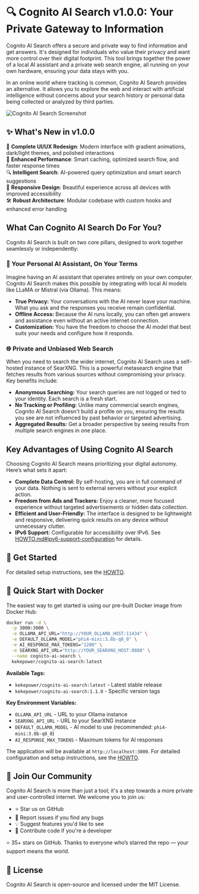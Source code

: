 # 🔍 Cognito AI Search v1.0.0: Your Private Gateway to Information

Cognito AI Search offers a secure and private way to find information and get answers. It's designed for individuals who value their privacy and want more control over their digital footprint. This tool brings together the power of a local AI assistant and a private web search engine, all running on your own hardware, ensuring your data stays with you.

In an online world where tracking is common, Cognito AI Search provides an alternative. It allows you to explore the web and interact with artificial intelligence without concerns about your search history or personal data being collected or analyzed by third parties.

![Cognito AI Search Screenshot](https://kekepower.com/images/cognito-ai-search-screenshot-inner.jpg "Cognito AI Search Screenshot")

## ✨ What's New in v1.0.0

🎨 **Complete UI/UX Redesign**: Modern interface with gradient animations, dark/light themes, and polished interactions  
🚀 **Enhanced Performance**: Smart caching, optimized search flow, and faster response times  
🔍 **Intelligent Search**: AI-powered query optimization and smart search suggestions  
📱 **Responsive Design**: Beautiful experience across all devices with improved accessibility  
🛠️ **Robust Architecture**: Modular codebase with custom hooks and enhanced error handling

## What Can Cognito AI Search Do For You?

Cognito AI Search is built on two core pillars, designed to work together seamlessly or independently:

### 🤖 Your Personal AI Assistant, On Your Terms

Imagine having an AI assistant that operates entirely on your own computer. Cognito AI Search makes this possible by integrating with local AI models like LLaMA or Mistral (via Ollama). This means:

*   **True Privacy:** Your conversations with the AI never leave your machine. What you ask and the responses you receive remain confidential.
*   **Offline Access:** Because the AI runs locally, you can often get answers and assistance even without an active internet connection.
*   **Customization:** You have the freedom to choose the AI model that best suits your needs and configure how it responds.

### 🌐 Private and Unbiased Web Search

When you need to search the wider internet, Cognito AI Search uses a self-hosted instance of SearXNG. This is a powerful metasearch engine that fetches results from various sources without compromising your privacy. Key benefits include:

*   **Anonymous Searching:** Your search queries are not logged or tied to your identity. Each search is a fresh start.
*   **No Tracking or Profiling:** Unlike many commercial search engines, Cognito AI Search doesn't build a profile on you, ensuring the results you see are not influenced by past behavior or targeted advertising.
*   **Aggregated Results:** Get a broader perspective by seeing results from multiple search engines in one place.

## Key Advantages of Using Cognito AI Search

Choosing Cognito AI Search means prioritizing your digital autonomy. Here’s what sets it apart:

*   **Complete Data Control:** By self-hosting, you are in full command of your data. Nothing is sent to external servers without your explicit action.
*   **Freedom from Ads and Trackers:** Enjoy a cleaner, more focused experience without targeted advertisements or hidden data collection.
*   **Efficient and User-Friendly:** The interface is designed to be lightweight and responsive, delivering quick results on any device without unnecessary clutter.
*   **IPv6 Support:** Configurable for accessibility over IPv6. See [HOWTO.md#ipv6-support-configuration](HOWTO.md#ipv6-support-configuration) for details.

## 🚀 Get Started

For detailed setup instructions, see the [HOWTO](HOWTO.md).

## 🐳 Quick Start with Docker

The easiest way to get started is using our pre-built Docker image from Docker Hub:

```bash
docker run -d \
  -p 3000:3000 \
  -e OLLAMA_API_URL="http://YOUR_OLLAMA_HOST:11434" \
  -e DEFAULT_OLLAMA_MODEL="phi4-mini:3.8b-q8_0" \
  -e AI_RESPONSE_MAX_TOKENS="1200" \
  -e SEARXNG_API_URL="http://YOUR_SEARXNG_HOST:8888" \
  --name cognito-ai-search \
  kekepower/cognito-ai-search:latest
```

**Available Tags:**
- `kekepower/cognito-ai-search:latest` - Latest stable release
- `kekepower/cognito-ai-search:1.1.0` - Specific version tags

**Key Environment Variables:**
- `OLLAMA_API_URL` - URL to your Ollama instance
- `SEARXNG_API_URL` - URL to your SearXNG instance  
- `DEFAULT_OLLAMA_MODEL` - AI model to use (recommended: `phi4-mini:3.8b-q8_0`)
- `AI_RESPONSE_MAX_TOKENS` - Maximum tokens for AI responses

The application will be available at `http://localhost:3000`. For detailed configuration and setup instructions, see the [HOWTO](HOWTO.md).

## 🌟 Join Our Community

Cognito AI Search is more than just a tool; it's a step towards a more private and user-controlled internet. We welcome you to join us:

*   ⭐ Star us on GitHub
*   🐛 Report issues if you find any bugs
*   💡 Suggest features you'd like to see
*   🤝 Contribute code if you're a developer

⭐ 35+ stars on GitHub.
Thanks to everyone who’s starred the repo — your support means the world.

## 📄 License

Cognito AI Search is open-source and licensed under the MIT License.
